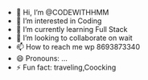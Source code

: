 - 👋 Hi, I’m @CODEWITHHMM
- 👀 I’m interested in Coding
- 🌱 I’m currently learning Full Stack
- 💞️ I’m looking to collaborate on wait
- 📫 How to reach me wp 8693873340
- 😄 Pronouns: ...
- ⚡ Fun fact: traveling,Coocking

<!---
CODEWITHHMM/CODEWITHHMM is a ✨ special ✨ repository because its `README.md` (this file) appears on your GitHub profile.
You can click the Preview link to take a look at your changes.
--->
